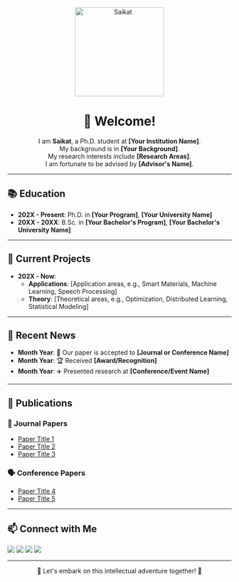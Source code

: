 <!-- GitHub Profile README for Saikat -->

<p align="center">
  <img src="your-profile-picture-url" alt="Saikat" width="200"/>
</p>

<h1 align="center">👋 Welcome!</h1>

<p align="center">
I am <b>Saikat</b>, a Ph.D. student at <b>[Your Institution Name]</b>. <br>
My background is in <b>[Your Background]</b>. <br>
My research interests include <b>[Research Areas]</b>. <br>
I am fortunate to be advised by <b>[Advisor's Name]</b>.
</p>

---

## 📚 Education

- **202X - Present**: Ph.D. in **[Your Program]**, **[Your University Name]**
- **20XX - 20XX**: B.Sc. in **[Your Bachelor's Program]**, **[Your Bachelor's University Name]**

---

## 💬 Current Projects

- **202X - Now**:
  - **Applications**: [Application areas, e.g., Smart Materials, Machine Learning, Speech Processing]
  - **Theory**: [Theoretical areas, e.g., Optimization, Distributed Learning, Statistical Modeling]

---

## 📢 Recent News

- **Month Year**: 🎉 Our paper is accepted to **[Journal or Conference Name]**
- **Month Year**: 🏆 Received **[Award/Recognition]**
- **Month Year**: ✈️ Presented research at **[Conference/Event Name]**

---

## 📝 Publications

### 📖 Journal Papers
- [Paper Title 1](#)
- [Paper Title 2](#)
- [Paper Title 3](#)

### 🗣️ Conference Papers
- [Paper Title 4](#)
- [Paper Title 5](#)

---

## 📫 Connect with Me

<p align="left">
  <a href="mailto:your.email@example.com"><img src="https://img.shields.io/badge/Email-D14836?style=flat&logo=gmail&logoColor=white"/></a>
  <a href="https://github.com/your-github-username"><img src="https://img.shields.io/badge/GitHub-181717?style=flat&logo=github&logoColor=white"/></a>
  <a href="https://scholar.google.com/citations?user=your-google-scholar-id"><img src="https://img.shields.io/badge/Google_Scholar-4285F4?style=flat&logo=google-scholar&logoColor=white"/></a>
  <a href="https://www.linkedin.com/in/your-linkedin-username/"><img src="https://img.shields.io/badge/LinkedIn-0077B5?style=flat&logo=linkedin&logoColor=white"/></a>
</p>

---

<p align="center">
  🚀 Let's embark on this intellectual adventure together! 🚀
</p>
